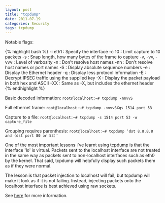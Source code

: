 ```yaml
---
layout: post
title: "tcpdump"
date: 2011-07-19
categories: Security
tags: tcpdump
---
```


Notable flags:

{% highlight bash %}
-i eth1       : Specify the interface
-c 10         : Limit capture to 10 packets
-s            : Snap length, how many bytes of the frame to capture
-v, -vv, -vvv : Level of verbosity
-n            : Don't resolve host names
-nn           : Don't resolve host names or port names
-S            : Display absolute sequence numbers
-e            : Display the Ethernet header
-q            : Display less protocol information
-E            : Decrypt IPSEC traffic using the supplied key
-X            : Display the packet payload in both hex and ASCII
-XX           : Same as -X, but includes the ethernet header
{% endhighlight %}

Basic decoded information:
`root@localhost:~# tcpdump -nnvvS`

Full ethernet frame:
`root@localhost:~# tcpdump -nnvvSXqs 1514 port 53`

Capture to a file:
`root@localhost:~# tcpdump -s 1514 port 53 -w capture_file`

Grouping requires parenthesis:
`root@localhost:~# tcpdump ’dst 8.8.8.8 and (dst port 80 or 53)’`

One of the most important lessons I've learnt using tcpdump is that the interface 'lo' is virtual. Packets sent to the localhost interface are not treated in the same way as packets sent to non-localhost interfaces such as eth0 by the kernel. That said, tcpdump will helpfully display such packets them as if they were normal.

The lesson is that packet injection to localhost will fail, but tcpdump will make it look as if it is not failing. Instead, injecting packets onto the localhost interface is best achieved using raw sockets.

See [here][seclists] for more information.

[seclists]: http://seclists.org/tcpdump/2009/q1/110